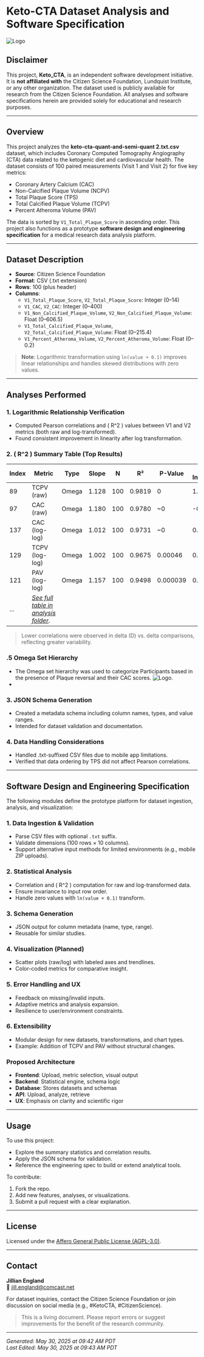 # Keto-CTA Dataset Analysis and Software Specification

![Logo](https://example.com/logo.png)

## Disclaimer

This project, **Keto_CTA**, is an independent software development initiative. It is **not affiliated with** the Citizen Science Foundation, Lundquist Institute, or any other organization. The dataset used is publicly available for research from the Citizen Science Foundation. All analyses and software specifications herein are provided solely for educational and research purposes.

---

## Overview

This project analyzes the **keto-cta-quant-and-semi-quant 2.txt.csv** dataset, which includes Coronary Computed Tomography Angiography (CTA) data related to the ketogenic diet and cardiovascular health. The dataset consists of 100 paired measurements (Visit 1 and Visit 2) for five key metrics:

- Coronary Artery Calcium (CAC)
- Non-Calcified Plaque Volume (NCPV)
- Total Plaque Score (TPS)
- Total Calcified Plaque Volume (TCPV)
- Percent Atheroma Volume (PAV)

The data is sorted by `V1_Total_Plaque_Score` in ascending order. This project also functions as a prototype **software design and engineering specification** for a medical research data analysis platform.

---

## Dataset Description

- **Source**: Citizen Science Foundation  
- **Format**: CSV (.txt extension)  
- **Rows**: 100 (plus header)  
- **Columns**:
  - `V1_Total_Plaque_Score`, `V2_Total_Plaque_Score`: Integer (0–14)
  - `V1_CAC`, `V2_CAC`: Integer (0–400)
  - `V1_Non_Calcified_Plaque_Volume`, `V2_Non_Calcified_Plaque_Volume`: Float (0–606.5)
  - `V1_Total_Calcified_Plaque_Volume`, `V2_Total_Calcified_Plaque_Volume`: Float (0–215.4)
  - `V1_Percent_Atheroma_Volume`, `V2_Percent_Atheroma_Volume`: Float (0–0.2)

> **Note**: Logarithmic transformation using `ln(value + 0.1)` improves linear relationships and handles skewed distributions with zero values.

---

## Analyses Performed

### 1. Logarithmic Relationship Verification
- Computed Pearson correlations and \( R^2 \) values between V1 and V2 metrics (both raw and log-transformed).
- Found consistent improvement in linearity after log transformation.

### 2. \( R^2 \) Summary Table (Top Results)

| Index | Metric | Type | Slope | N | R² | P-Value | Y-Intercept |
|-------|--------|------|-------|----|------|----------|-------------|
| 89    | TCPV (raw)       | Omega | 1.128 | 100 | 0.9819 | 0          | 1.6216 |
| 97    | CAC (raw)        | Omega | 1.180 | 100 | 0.9780 | ~0         | -0.555 |
| 137   | CAC (log-log)    | Omega | 1.012 | 100 | 0.9731 | ~0         | 0.0818 |
| 129   | TCPV (log-log)   | Omega | 1.002 | 100 | 0.9675 | 0.00046    | 0.2178 |
| 121   | PAV (log-log)    | Omega | 1.157 | 100 | 0.9498 | 0.000039   | 0.0062 |
| ...   | [*See full table in analysis folder*](./Analysis/Keto-CTA-Regressions.txt).|

> Lower correlations were observed in delta (D) vs. delta comparisons, reflecting greater variability.
### .5 Omega Set Hierarchy
- The Omega set hierarchy was used to categorize Participants based in the presence of  Plaque reversal and their CAC scores.
![Logo](./Analysis/Keto-CTA-SubsetDivisionTree.png).
-

### 3. JSON Schema Generation
- Created a metadata schema including column names, types, and value ranges.
- Intended for dataset validation and documentation.

### 4. Data Handling Considerations
- Handled .txt-suffixed CSV files due to mobile app limitations.
- Verified that data ordering by TPS did not affect Pearson correlations.

---

## Software Design and Engineering Specification

The following modules define the prototype platform for dataset ingestion, analysis, and visualization:

### 1. Data Ingestion & Validation
- Parse CSV files with optional `.txt` suffix.
- Validate dimensions (100 rows × 10 columns).
- Support alternative input methods for limited environments (e.g., mobile ZIP uploads).

### 2. Statistical Analysis
- Correlation and \( R^2 \) computation for raw and log-transformed data.
- Ensure invariance to input row order.
- Handle zero values with `ln(value + 0.1)` transform.

### 3. Schema Generation
- JSON output for column metadata (name, type, range).
- Reusable for similar studies.

### 4. Visualization (Planned)
- Scatter plots (raw/log) with labeled axes and trendlines.
- Color-coded metrics for comparative insight.

### 5. Error Handling and UX
- Feedback on missing/invalid inputs.
- Adaptive metrics and analysis expansion.
- Resilience to user/environment constraints.

### 6. Extensibility
- Modular design for new datasets, transformations, and chart types.
- Example: Addition of TCPV and PAV without structural changes.

### Proposed Architecture

- **Frontend**: Upload, metric selection, visual output  
- **Backend**: Statistical engine, schema logic  
- **Database**: Stores datasets and schemas  
- **API**: Upload, analyze, retrieve  
- **UX**: Emphasis on clarity and scientific rigor

---

## Usage

To use this project:
- Explore the summary statistics and correlation results.
- Apply the JSON schema for validation.
- Reference the engineering spec to build or extend analytical tools.

To contribute:
1. Fork the repo.
2. Add new features, analyses, or visualizations.
3. Submit a pull request with a clear explanation.

---

## License

Licensed under the [Affero General Public License (AGPL-3.0)](./LICENSE).

---

## Contact

**Jillian England**  
📧 jill.england@comcast.net  

For dataset inquiries, contact the Citizen Science Foundation or join discussion on social media (e.g., #KetoCTA, #CitizenScience).

> This is a living document. Please report errors or suggest improvements for the benefit of the research community.

---

*Generated: May 30, 2025 at 09:42 AM PDT*  
*Last Edited: May 30, 2025 at 09:43 AM PDT*
